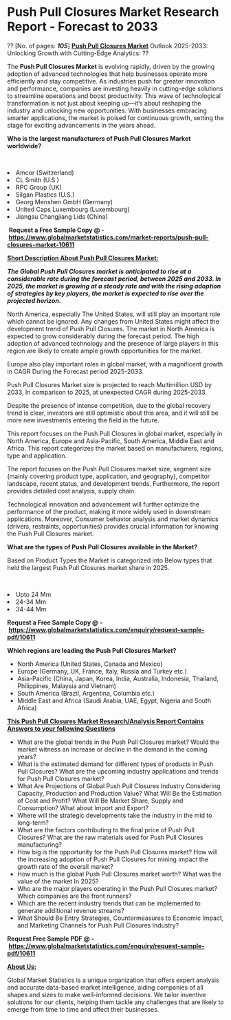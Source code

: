 <H1>Push Pull Closures Market Research Report - Forecast to 2033</H1><p>?? [No. of pages:&nbsp;<strong><em>105</em></strong>]&nbsp;<strong><a href="https://www.globalmarketstatistics.com/market-reports/push-pull-closures-market-10611">Push Pull Closures&nbsp;Market</a></strong>&nbsp;Outlook 2025-2033: Unlocking Growth with Cutting-Edge Analytics: ??</p><p>The <strong>Push Pull Closures Market</strong> is evolving rapidly, driven by the growing adoption of advanced technologies that help businesses operate more efficiently and stay competitive. As industries push for greater innovation and performance, companies are investing heavily in cutting-edge solutions to streamline operations and boost productivity. This wave of technological transformation is not just about keeping up&mdash;it&rsquo;s about reshaping the industry and unlocking new opportunities. With businesses embracing smarter applications, the market is poised for continuous growth, setting the stage for exciting advancements in the years ahead.</p><p><strong>Who is the largest manufacturers of Push Pull Closures Market worldwide?</strong></p><p>&nbsp;<li>Amcor (Switzerland)<li> CL Smith (U.S.)<li> RPC Group (UK)<li> Silgan Plastics (U.S.)<li> Georg Menshen GmbH (Germany)<li> United Caps Luxembourg (Luxembourg)<li> Jiangsu Changjiang Lids (China)</p><p>&nbsp;<strong>Request a Free Sample Copy @ -&nbsp;<a href="https://www.globalmarketstatistics.com/market-reports/push-pull-closures-market-10611">https://www.globalmarketstatistics.com/market-reports/push-pull-closures-market-10611</a></strong></p><p><strong><u>Short Description About Push Pull Closures Market:</u></strong></p><p><strong><em>The Global Push Pull Closures market is anticipated to rise at a considerable rate during the forecast period, between 2025 and 2033. In 2025, the market is growing at a steady rate and with the rising adoption of strategies by key players, the market is expected to rise over the projected horizon.</em></strong></p><p>North America, especially The United States, will still play an important role which cannot be ignored. Any changes from United States might affect the development trend of Push Pull Closures. The market in North America is expected to grow considerably during the forecast period. The high adoption of advanced technology and the presence of large players in this region are likely to create ample growth opportunities for the market.</p><p>Europe also play important roles in global market, with a magnificent growth in CAGR During the Forecast period 2025-2033.</p><p>Push Pull Closures Market size is projected to reach Multimillion USD by 2033, In comparison to 2025, at unexpected CAGR during 2025-2033.</p><p>Despite the presence of intense competition, due to the global recovery trend is clear, investors are still optimistic about this area, and it will still be more new investments entering the field in the future.</p><p>This report focuses on the Push Pull Closures in global market, especially in North America, Europe and Asia-Pacific, South America, Middle East and Africa. This report categorizes the market based on manufacturers, regions, type and application.</p><p>The report focuses on the Push Pull Closures market size, segment size (mainly covering product type, application, and geography), competitor landscape, recent status, and development trends. Furthermore, the report provides detailed cost analysis, supply chain.</p><p>Technological innovation and advancement will further optimize the performance of the product, making it more widely used in downstream applications. Moreover, Consumer behavior analysis and market dynamics (drivers, restraints, opportunities) provides crucial information for knowing the Push Pull Closures market.</p><p><strong>What are the types of Push Pull Closures available in the Market?</strong></p><p>Based on Product Types the Market is categorized into Below types that held the largest Push Pull Closures market share in 2025.</p><p>&nbsp;<li>Upto 24 Mm<li> 24-34 Mm<li> 34-44 Mm&nbsp;</p><p><strong>Request a Free Sample Copy @ -&nbsp;<a href="https://www.globalmarketstatistics.com/enquiry/request-sample-pdf/10611">https://www.globalmarketstatistics.com/enquiry/request-sample-pdf/10611</a></strong></p><p><strong>Which regions are leading the Push Pull Closures Market?</strong></p><ul><li>North America (United States, Canada and Mexico)</li><li>Europe (Germany, UK, France, Italy, Russia and Turkey etc.)</li><li>Asia-Pacific (China, Japan, Korea, India, Australia, Indonesia, Thailand, Philippines, Malaysia and Vietnam)</li><li>South America (Brazil, Argentina, Columbia etc.)</li><li>Middle East and Africa (Saudi Arabia, UAE, Egypt, Nigeria and South Africa)</li></ul><p><strong><u>This Push Pull Closures Market Research/Analysis Report Contains Answers to your following Questions</u></strong></p><ul><li>What are the global trends in the Push Pull Closures market? Would the market witness an increase or decline in the demand in the coming years?</li><li>What is the estimated demand for different types of products in Push Pull Closures? What are the upcoming industry applications and trends for Push Pull Closures market?</li><li>What Are Projections of Global Push Pull Closures Industry Considering Capacity, Production and Production Value? What Will Be the Estimation of Cost and Profit? What Will Be Market Share, Supply and Consumption? What about Import and Export?</li><li>Where will the strategic developments take the industry in the mid to long-term?</li><li>What are the factors contributing to the final price of Push Pull Closures? What are the raw materials used for Push Pull Closures manufacturing?</li><li>How big is the opportunity for the Push Pull Closures market? How will the increasing adoption of Push Pull Closures for mining impact the growth rate of the overall market?</li><li>How much is the global Push Pull Closures market worth? What was the value of the market In 2025?</li><li>Who are the major players operating in the Push Pull Closures market? Which companies are the front runners?</li><li>Which are the recent industry trends that can be implemented to generate additional revenue streams?</li><li>What Should Be Entry Strategies, Countermeasures to Economic Impact, and Marketing Channels for Push Pull Closures Industry?</li></ul><p><strong>Request Free Sample PDF @ -&nbsp;<a href="https://www.globalmarketstatistics.com/enquiry/request-sample-pdf/10611">https://www.globalmarketstatistics.com/enquiry/request-sample-pdf/10611</a></strong></p><p><strong><u>About Us:</u></strong></p><p>Global Market Statistics&nbsp;is a unique organization that offers expert analysis and accurate data-based market intelligence, aiding companies of all shapes and sizes to make well-informed decisions. We tailor inventive solutions for our clients, helping them tackle any challenges that are likely to emerge from time to time and affect their businesses.</p>
